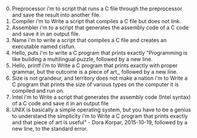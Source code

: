 0. Preprocessor
i'm to script that runs a C file through the preprocessor and save the result into another file.
1. Compiler
i'm to Write a script that compiles a C file but does not link.
2. Assembler
i'm to  a script that generates the assembly code of a C code and save it in an output file.
3. Name
i'm to write a script that compiles a C file and creates an executable named cisfun.
4. Hello, puts
i'm to write a C program that prints exactly "Programming is like building a multilingual puzzle, followed by a new line.
5. Hello, printf
i'm to Write a C program that prints exactly with proper grammar, but the outcome is a piece of art,, followed by a new line.
6. Size is not grandeur, and territory does not make a nation
i'm to Write a C program that prints the size of various types on the computer it is compiled and run on.
7. Intel
i'm to Write a script that generates the assembly code (Intel syntax) of a C code and save it in an output file
8. UNIX is basically a simple operating system, but you have to be a genius to understand the simplicity
i'm to Write a C program that prints exactly and that piece of art is useful" - Dora Korpar, 2015-10-19, followed by a new line, to the standard error.

